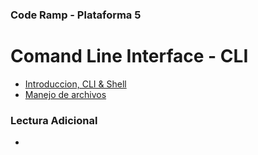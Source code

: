 ### Code Ramp - Plataforma 5



# Comand Line Interface - CLI
  
* [Introduccion, CLI & Shell](./intro)
* [Manejo de archivos](./manageFiles)

### Lectura Adicional

*